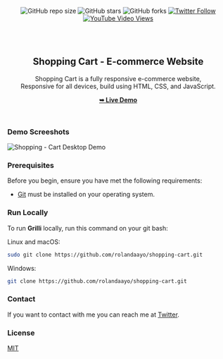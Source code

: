 <div align="center">
  
  ![GitHub repo size](https://img.shields.io/github/repo-size/rolandaayo/grilli)
  ![GitHub stars](https://img.shields.io/github/stars/rolandaayo/grilli?style=social)
  ![GitHub forks](https://img.shields.io/github/forks/rolandaayo/grilli?style=social)
[![Twitter Follow](https://img.shields.io/twitter/follow/rolandaayo_?style=social)](https://twitter.com/intent/follow?screen_name=rolandaayo)
  [![YouTube Video Views](https://img.shields.io/youtube/views/CjVGp5kGHxA?style=social)](https://youtu.be/CjVGp5kGHxA)

  <br />
  <br />

  <h2 align="center">Shopping Cart - E-commerce Website</h2>

 Shopping Cart is a fully responsive e-commerce website, <br />Responsive for all devices, build using HTML, CSS, and JavaScript.

  <a href="https://rolandaayo.github.io/grilli/"><strong>➥ Live Demo</strong></a>

</div>

<br />

### Demo Screeshots

![Shopping - Cart Desktop Demo](../readme-images/desktop.png "Desktop Demo")

### Prerequisites

Before you begin, ensure you have met the following requirements:

* [Git](https://git-scm.com/downloads "Download Git") must be installed on your operating system.

### Run Locally

To run **Grilli** locally, run this command on your git bash:

Linux and macOS:

```bash
sudo git clone https://github.com/rolandaayo/shopping-cart.git
```

Windows:

```bash
git clone https://github.com/rolandaayo/shopping-cart.git
```

### Contact

If you want to contact with me you can reach me at [Twitter](https://www.twitter.com/rolandaayo).

### License

[MIT](https://choosealicense.com/licenses/mit/)
